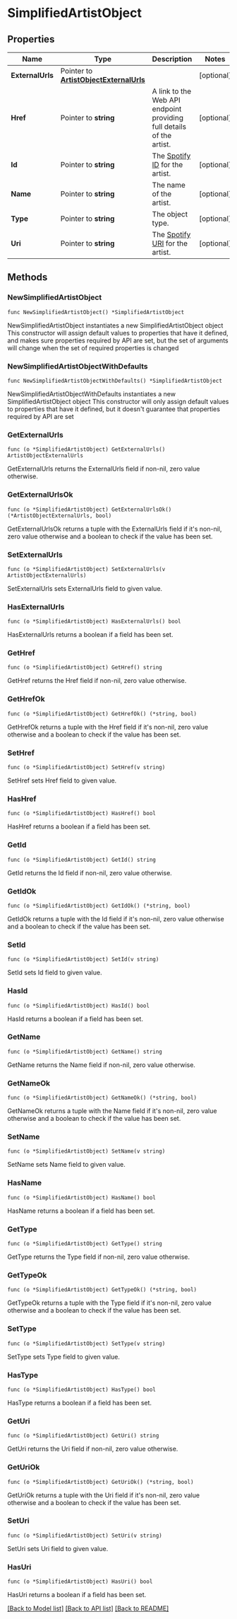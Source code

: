 # SimplifiedArtistObject

## Properties

Name | Type | Description | Notes
------------ | ------------- | ------------- | -------------
**ExternalUrls** | Pointer to [**ArtistObjectExternalUrls**](ArtistObjectExternalUrls.md) |  | [optional] 
**Href** | Pointer to **string** | A link to the Web API endpoint providing full details of the artist.  | [optional] 
**Id** | Pointer to **string** | The [Spotify ID](/documentation/web-api/concepts/spotify-uris-ids) for the artist.  | [optional] 
**Name** | Pointer to **string** | The name of the artist.  | [optional] 
**Type** | Pointer to **string** | The object type.  | [optional] 
**Uri** | Pointer to **string** | The [Spotify URI](/documentation/web-api/concepts/spotify-uris-ids) for the artist.  | [optional] 

## Methods

### NewSimplifiedArtistObject

`func NewSimplifiedArtistObject() *SimplifiedArtistObject`

NewSimplifiedArtistObject instantiates a new SimplifiedArtistObject object
This constructor will assign default values to properties that have it defined,
and makes sure properties required by API are set, but the set of arguments
will change when the set of required properties is changed

### NewSimplifiedArtistObjectWithDefaults

`func NewSimplifiedArtistObjectWithDefaults() *SimplifiedArtistObject`

NewSimplifiedArtistObjectWithDefaults instantiates a new SimplifiedArtistObject object
This constructor will only assign default values to properties that have it defined,
but it doesn't guarantee that properties required by API are set

### GetExternalUrls

`func (o *SimplifiedArtistObject) GetExternalUrls() ArtistObjectExternalUrls`

GetExternalUrls returns the ExternalUrls field if non-nil, zero value otherwise.

### GetExternalUrlsOk

`func (o *SimplifiedArtistObject) GetExternalUrlsOk() (*ArtistObjectExternalUrls, bool)`

GetExternalUrlsOk returns a tuple with the ExternalUrls field if it's non-nil, zero value otherwise
and a boolean to check if the value has been set.

### SetExternalUrls

`func (o *SimplifiedArtistObject) SetExternalUrls(v ArtistObjectExternalUrls)`

SetExternalUrls sets ExternalUrls field to given value.

### HasExternalUrls

`func (o *SimplifiedArtistObject) HasExternalUrls() bool`

HasExternalUrls returns a boolean if a field has been set.

### GetHref

`func (o *SimplifiedArtistObject) GetHref() string`

GetHref returns the Href field if non-nil, zero value otherwise.

### GetHrefOk

`func (o *SimplifiedArtistObject) GetHrefOk() (*string, bool)`

GetHrefOk returns a tuple with the Href field if it's non-nil, zero value otherwise
and a boolean to check if the value has been set.

### SetHref

`func (o *SimplifiedArtistObject) SetHref(v string)`

SetHref sets Href field to given value.

### HasHref

`func (o *SimplifiedArtistObject) HasHref() bool`

HasHref returns a boolean if a field has been set.

### GetId

`func (o *SimplifiedArtistObject) GetId() string`

GetId returns the Id field if non-nil, zero value otherwise.

### GetIdOk

`func (o *SimplifiedArtistObject) GetIdOk() (*string, bool)`

GetIdOk returns a tuple with the Id field if it's non-nil, zero value otherwise
and a boolean to check if the value has been set.

### SetId

`func (o *SimplifiedArtistObject) SetId(v string)`

SetId sets Id field to given value.

### HasId

`func (o *SimplifiedArtistObject) HasId() bool`

HasId returns a boolean if a field has been set.

### GetName

`func (o *SimplifiedArtistObject) GetName() string`

GetName returns the Name field if non-nil, zero value otherwise.

### GetNameOk

`func (o *SimplifiedArtistObject) GetNameOk() (*string, bool)`

GetNameOk returns a tuple with the Name field if it's non-nil, zero value otherwise
and a boolean to check if the value has been set.

### SetName

`func (o *SimplifiedArtistObject) SetName(v string)`

SetName sets Name field to given value.

### HasName

`func (o *SimplifiedArtistObject) HasName() bool`

HasName returns a boolean if a field has been set.

### GetType

`func (o *SimplifiedArtistObject) GetType() string`

GetType returns the Type field if non-nil, zero value otherwise.

### GetTypeOk

`func (o *SimplifiedArtistObject) GetTypeOk() (*string, bool)`

GetTypeOk returns a tuple with the Type field if it's non-nil, zero value otherwise
and a boolean to check if the value has been set.

### SetType

`func (o *SimplifiedArtistObject) SetType(v string)`

SetType sets Type field to given value.

### HasType

`func (o *SimplifiedArtistObject) HasType() bool`

HasType returns a boolean if a field has been set.

### GetUri

`func (o *SimplifiedArtistObject) GetUri() string`

GetUri returns the Uri field if non-nil, zero value otherwise.

### GetUriOk

`func (o *SimplifiedArtistObject) GetUriOk() (*string, bool)`

GetUriOk returns a tuple with the Uri field if it's non-nil, zero value otherwise
and a boolean to check if the value has been set.

### SetUri

`func (o *SimplifiedArtistObject) SetUri(v string)`

SetUri sets Uri field to given value.

### HasUri

`func (o *SimplifiedArtistObject) HasUri() bool`

HasUri returns a boolean if a field has been set.


[[Back to Model list]](../README.md#documentation-for-models) [[Back to API list]](../README.md#documentation-for-api-endpoints) [[Back to README]](../README.md)


